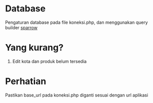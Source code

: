 # Database
Pengaturan database pada file koneksi.php, dan menggunakan query builder <a href="https://github.com/mikecao/sparrow">sparrow</a>

# Yang kurang?

1. Edit kota dan produk belum tersedia

# Perhatian
Pastikan base_url pada koneksi.php diganti sesuai dengan url aplikasi